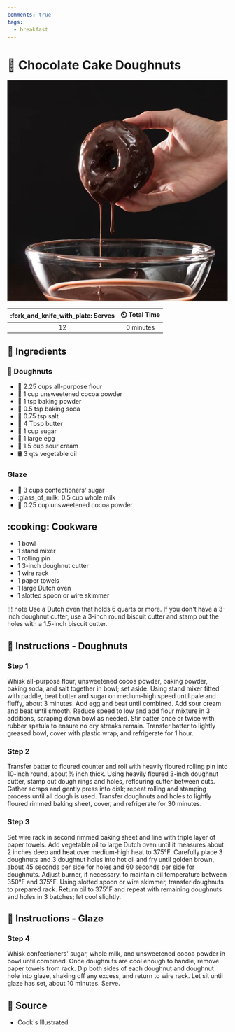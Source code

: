 ```yaml
---
comments: true
tags:
  - breakfast
---
```

# :doughnut: Chocolate Cake Doughnuts

![Chocolate Cake Doughnuts](../assets/images/chocolate-cake-doughnuts.jpg)

| :fork_and_knife_with_plate: Serves | :timer_clock: Total Time |
|:----------------------------------:|:-----------------------: |
| 12 | 0 minutes |

## :salt: Ingredients

### :doughnut: Doughnuts

- :ear_of_rice: 2.25 cups all-purpose flour
- :chocolate_bar: 1 cup unsweetened cocoa powder
- :dash: 1 tsp baking powder
- :cup_with_straw: 0.5 tsp baking soda
- :salt: 0.75 tsp salt
- :butter: 4 Tbsp butter
- :candy: 1 cup sugar
- :egg: 1 large egg
- :rice: 1.5 cup sour cream
- :oil_drum: 3 qts vegetable oil

### Glaze

- :candy: 3 cups confectioners' sugar
- :glass_of_milk: 0.5 cup whole milk
- :chocolate_bar: 0.25 cup unsweetened cocoa powder

## :cooking: Cookware

- 1 bowl
- 1 stand mixer
- 1 rolling pin
- 1 3-inch doughnut cutter
- 1 wire rack
- 1 paper towels
- 1 large Dutch oven
- 1 slotted spoon or wire skimmer

!!! note
    Use a Dutch oven that holds 6 quarts or more. If you don't have a 3-inch doughnut cutter, use a 3-inch round
    biscuit cutter and stamp out the holes with a 1.5-inch biscuit cutter.

## :pencil: Instructions - Doughnuts

### Step 1

Whisk all-purpose flour, unsweetened cocoa powder, baking powder, baking soda, and salt together in
bowl; set aside. Using stand mixer fitted with paddle, beat butter and sugar on medium-high speed until pale and fluffy,
about 3 minutes. Add egg and beat until combined. Add sour cream and beat until smooth. Reduce speed to low and add
flour mixture in 3 additions, scraping down bowl as needed. Stir batter once or twice with rubber spatula to ensure no
dry streaks remain. Transfer batter to lightly greased bowl, cover with plastic wrap, and refrigerate for 1 hour.

### Step 2

Transfer batter to floured counter and roll with heavily floured rolling pin into 10-inch round, about ½ inch thick.
Using heavily floured 3-inch doughnut cutter, stamp out dough rings and holes, reflouring cutter between cuts. Gather
scraps and gently press into disk; repeat rolling and stamping process until all dough is used. Transfer doughnuts and
holes to lightly floured rimmed baking sheet, cover, and refrigerate for 30 minutes.

### Step 3

Set wire rack in second rimmed baking sheet and line with triple layer of paper towels. Add vegetable oil to large Dutch
oven until it measures about 2 inches deep and heat over medium-high heat to 375°F. Carefully place 3 doughnuts and 3
doughnut holes into hot oil and fry until golden brown, about 45 seconds per side for holes and 60 seconds per side for
doughnuts. Adjust burner, if necessary, to maintain oil temperature between 350°F and 375°F. Using slotted spoon or
wire skimmer, transfer doughnuts to prepared rack. Return oil to 375°F and repeat with remaining doughnuts and holes in
3 batches; let cool slightly.

## :pencil: Instructions - Glaze

### Step 4

Whisk confectioners' sugar, whole milk, and unsweetened cocoa powder in bowl until combined. Once
doughnuts are cool enough to handle, remove paper towels from rack. Dip both sides of each doughnut and doughnut hole
into glaze, shaking off any excess, and return to wire rack. Let sit until glaze has set, about 10 minutes. Serve.

## :link: Source

- Cook's Illustrated
